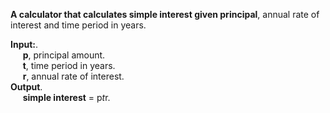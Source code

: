 **A calculator that calculates simple interest given principal**, annual rate of interest and time period in years.  
  
**Input:**.  
&nbsp;&nbsp;&nbsp;&nbsp;&nbsp;**p**, principal amount.  
&nbsp;&nbsp;&nbsp;&nbsp;&nbsp;**t**, time period in years.  
&nbsp;&nbsp;&nbsp;&nbsp;&nbsp;**r**, annual rate of interest.  
**Output**.  
&nbsp;&nbsp;&nbsp;&nbsp;&nbsp;**simple interest** = p*t*r.  
